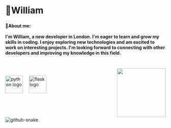 <h1 align="left">👋William</h1>

###

<h4 align="left">💫About me:<br><br>I'm William, a new developer in London. I'm eager to learn and grow my skills in coding. I enjoy exploring new technologies and am excited to work on interesting projects. I'm looking forward to connecting with other developers and improving my knowledge in this field.</h4>

###

<br clear="both">

<img align="right" height="153" src="https://media1.tenor.com/m/5IW2P62ENCAAAAAd/sharingan-naruto.gif"  />

###

<div align="left">
  <img src="https://cdn.jsdelivr.net/gh/devicons/devicon/icons/python/python-original.svg" height="55" alt="python logo"  />
  <img width="11" />
  <img src="https://cdn.jsdelivr.net/gh/devicons/devicon/icons/flask/flask-original.svg" height="55" alt="flask logo"  />
</div>

###

<br clear="both">

<picture>
  <source media="(prefers-color-scheme: dark)" srcset="https://raw.githubusercontent.com/tobiasmeyhoefer/tobiasmeyhoefer/output/github-snake-dark.svg" />
  <source media="(prefers-color-scheme: light)" srcset="https://raw.githubusercontent.com/tobiasmeyhoefer/tobiasmeyhoefer/output/github-snake.svg" />
  <img alt="github-snake" src="https://raw.githubusercontent.com/tobiasmeyhoefer/tobiasmeyhoefer/output/github-snake.svg" />
</picture>

###
